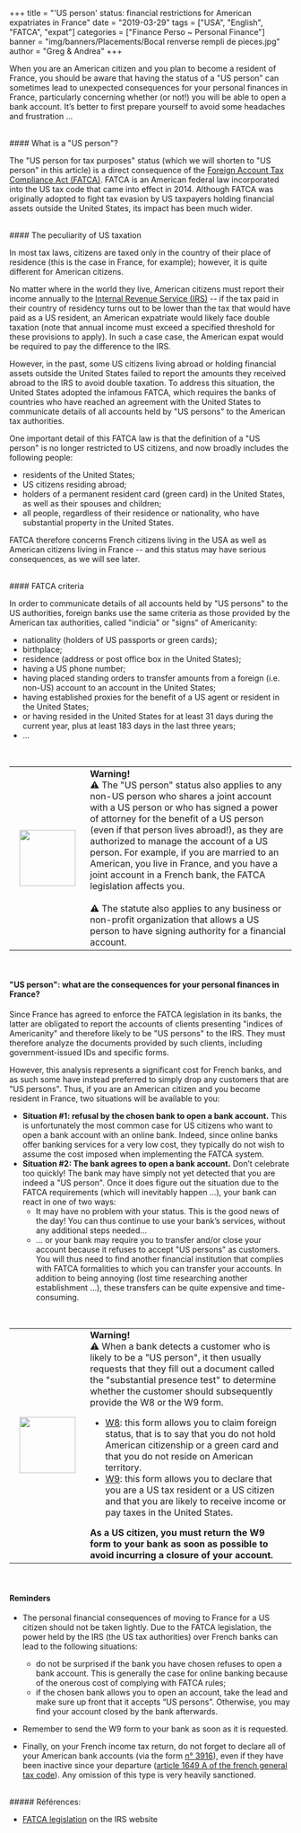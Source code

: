 +++
title = "'US person' status: financial restrictions for American expatriates in France"
date = "2019-03-29"
tags = ["USA", "English", "FATCA", "expat"]
categories = ["Finance Perso ~ Personal Finance"]
banner = "img/banners/Placements/Bocal renverse rempli de pieces.jpg"
author = "Greg & Andrea"
+++

When you are an American citizen and you plan to become a resident of France, you should be aware that having the status of a "US person" can sometimes lead to unexpected consequences for your personal finances in France, particularly concerning whether (or not!) you will be able to open a bank account. It’s better to first prepare yourself to avoid some headaches and frustration ...

<br>
#### What is a "US person"?

The "US person for tax purposes" status (which we will shorten to "US person" in this article) is a direct consequence of the [Foreign Account Tax Compliance Act (FATCA)](https://www.irs.gov/businesses/corporations/foreign-account-tax-compliance-act-fatca). FATCA is an American federal law incorporated into the US tax code that came into effect in 2014. Although FATCA was originally adopted to fight tax evasion by US taxpayers holding financial assets outside the United States, its impact has been much wider.

<br>
#### The peculiarity of US taxation

In most tax laws, citizens are taxed only in the country of their place of residence (this is the case in France, for example); however, it is quite different for American citizens.

No matter where in the world they live, American citizens must report their income annually to the [Internal Revenue Service (IRS)](https://www.irs.gov/) -- if the tax paid in their country of residency turns out to be lower than the tax that would have paid as a US resident, an American expatriate would likely face double taxation (note that annual income must exceed a specified threshold for these provisions to apply). In such a case case, the American expat would be required to pay the difference to the IRS.

However, in the past, some US citizens living abroad or holding financial assets outside the United States failed to report the amounts they received abroad to the IRS to avoid double taxation. To address this situation, the United States adopted the infamous FATCA, which requires the banks of countries who have reached an agreement with the United States to communicate details of all accounts held by "US persons" to the American tax authorities.

One important detail of this FATCA law is that the definition of a "US person" is no longer restricted to US citizens, and now broadly includes the following people:

- residents of the United States;
- US citizens residing abroad;
- holders of a permanent resident card (green card) in the United States, as well as their spouses and children;
- all people, regardless of their residence or nationality, who have substantial property in the United States.

FATCA therefore concerns French citizens living in the USA as well as American citizens living in France -- and this status may have serious consequences, as we will see later.

<br>
#### FATCA criteria

In order to communicate details of all accounts held by "US persons" to the US authorities,  foreign banks use the same criteria as those provided by the American tax authorities, called "indicia" or "signs" of Americanity:

- nationality (holders of US passports or green cards);
- birthplace;
- residence (address or post office box in the United States);
- having a US phone number;
- having placed standing orders to transfer amounts from a foreign (i.e. non-US) account to an account in the United States;
- having established proxies for the benefit of a US agent or resident in the United States;
- or having resided in the United States for at least 31 days during the current year, plus at least 183 days in the last three years;  
- ...

<br>
<table class="hoverTable">
<tr>
</tr>
<tr>
<td> <img src="/img/Investastuces-warning.png" align="center" style="width:100px;" hspace="10"/>
<td>  <b>Warning!</b> 
<br>
&#9888; The "US person" status also applies to any non-US person who shares a joint account with a US person or who has signed a power of attorney for the benefit of a US person (even if that person lives abroad!), as they are authorized to manage the account of a US person.
For example, if you are married to an American, you live in France, and you have a joint account in a French bank, the FATCA legislation affects you.
<br>
<br>
&#9888; The statute also applies to any business or non-profit organization that allows a US person to have signing authority for a financial account.
</tr>
</table>
<br>

####  "US person": what are the consequences for your personal finances in France?

Since France has agreed to enforce the FATCA legislation in its banks, the latter are obligated to report the accounts of clients presenting "indices of Americanity" and therefore likely to be "US persons" to the IRS. They must therefore analyze the documents provided by such clients, including government-issued IDs and specific forms.

However, this analysis represents a significant cost for French banks, and as such some have instead preferred to simply drop any customers that are "US persons". Thus, if you are an American citizen and you become resident in France, two situations will be available to you:

- **Situation #1: refusal by the chosen bank to open a bank account.**
This is unfortunately the most common case for US citizens who want to open a bank account with an online bank. Indeed, since online banks offer banking services for a very low cost, they typically do not wish to assume the cost imposed when implementing the FATCA system.
- **Situation #2: The bank agrees to open a bank account.**
Don’t celebrate too quickly! The bank may have simply not yet detected that you are indeed a "US person". Once it does figure out the situation due to the FATCA requirements (which will inevitably happen ...), your bank can react in one of two ways:  
    - It may have no problem with your status. This is the good news of the day! You can thus continue to use your bank’s services, without any additional steps needed...
    - … or your bank may require you to transfer and/or close your account because it refuses to accept "US persons" as customers. You will thus need to find another financial institution that complies with FATCA formalities to which you can transfer your accounts. In addition to being annoying (lost time researching another establishment ...), these transfers can be quite expensive and time-consuming.

<br>
<table class="hoverTable">
<tr>
</tr>
<tr>
<td> <img src="/img/Investastuces-warning.png" align="center" style="width:100px;" hspace="10"/>
<td>  <b>Warning!</b> 
<br>
&#9888; When a bank detects a customer who is likely to be a "US person", it then usually requests that they fill out a document called the "substantial presence test" to determine whether the customer should subsequently provide the W8 or the W9 form.
<ul>
<li> <a href="https://www.irs.gov/forms-pubs/about-form-w-8">W8</a>: this form allows you to claim foreign status, that is to say that you do not hold American citizenship or a green card and that you do not reside on American territory.</li>
<li> <a href="https://www.irs.gov/forms-pubs/about-form-w-9">W9</a>: this form allows you to declare that you are a US tax resident or a US citizen and that you are likely to receive income or pay taxes in the United States. </li>
</ul>
<b>As a US citizen, you must return the W9 form to your bank as soon as possible to avoid incurring a closure of your account.</b>
</tr>
</table>
<br>


#### Reminders

- The personal financial consequences of moving to France for a US citizen should not be taken lightly. Due to the FATCA legislation, the power held by the IRS (the US tax authorities) over French banks can lead to the following situations:  

    - do not be surprised if the bank you have chosen refuses to open a bank account. This is generally the case for online banking because of the onerous cost of complying with FATCA rules;
    - if the chosen bank allows you to open an account, take the lead and make sure up front that it accepts “US persons”. Otherwise, you may find your account closed by the bank afterwards.
    
- Remember to send the W9 form to your bank as soon as it is requested.

- Finally, on your French income tax return, do not forget to declare all of your American bank accounts (via the form [n° 3916](https://www.impots.gouv.fr/portail/formulaire/3916/declaration-par-un-resident-dun-compte-ouvert-hors-de-france)), even if they have been inactive since your departure ([article 1649 A of the french general tax code](https://www.legifrance.gouv.fr/affichCodeArticle.do?idArticle=LEGIARTI000006306932&cidTexte=LEGITEXT000006069577)). Any omission of this type is very heavily sanctioned.


<br>
##### Références:

- [FATCA legislation](https://www.irs.gov/businesses/corporations/foreign-account-tax-compliance-act-fatca) on the IRS website